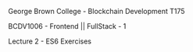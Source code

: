 
George Brown College - Blockchain Development T175
 
BCDV1006 - Frontend || FullStack - 1

Lecture 2 - ES6 Exercises
